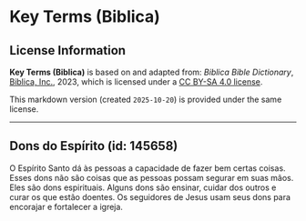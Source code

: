 # Key Terms (Biblica)

## License Information

**Key Terms (Biblica)** is based on and adapted from: _Biblica Bible Dictionary_, [Biblica, Inc.](https://www.biblica.com/), 2023, which is licensed under a [CC BY-SA 4.0 license](https://creativecommons.org/licenses/by-sa/4.0/legalcode.en).

This markdown version (created `2025-10-20`) is provided under the same license.



--------------------------------

## Dons do Espírito (id: 145658)

O Espírito Santo dá às pessoas a capacidade de fazer bem certas coisas. Esses dons não são coisas que as pessoas possam segurar em suas mãos. Eles são dons espirituais. Alguns dons são ensinar, cuidar dos outros e curar os que estão doentes. Os seguidores de Jesus usam seus dons para encorajar e fortalecer a igreja.


